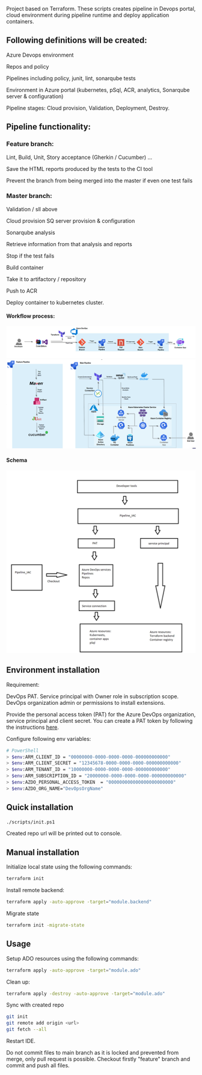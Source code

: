 
Project based on Terraform. These scripts creates pipeline in Devops portal, cloud environment during pipeline runtime and deploy application containers.

## Following definitions will be created:

Azure Devops environment

Repos and policy 

Pipelines including policy, junit, lint, sonarqube tests

Environment in Azure portal (kubernetes, pSql, ACR, analytics, Sonarqube server & configuration)

Pipeline stages: Cloud provision, Validation, Deployment, Destroy.

## Pipeline functionality:

### Feature branch:

Lint,
Build,
Unit,
Story acceptance (Gherkin / Cucumber) ...

Save the HTML reports produced by the tests to the CI tool

Prevent the branch from being merged into the master if even one test fails

### Master branch:

Validation / sll above

Cloud provision
SQ server provision & configuration

Sonarqube analysis

Retrieve information from that analysis and reports 

Stop if the test fails

Build container

Take it to artifactory / repository

Push to ACR

Deploy container to kubernetes cluster.

#### Workflow process:
![img_1.png](img_1.png)
![img.png](img.png)

#### Schema
![img_2.png](img_2.png)
## Environment installation


Requirement:

DevOps PAT.
Service principal with Owner role in subscription scope.
DevOps organization admin or permissions to install extensions.


Provide the personal access token (PAT) for the Azure DevOps organization, service principal and client secret. You can create a PAT token by following the instructions [here](https://docs.microsoft.com/en-us/azure/devops/organizations/accounts/use-personal-access-tokens-to-authenticate?view=azure-devops&tabs=preview-page).



Configure following env variables:
```bash 
# PowerShell
> $env:ARM_CLIENT_ID = "00000000-0000-0000-0000-000000000000"
> $env:ARM_CLIENT_SECRET = "12345678-0000-0000-0000-000000000000"
> $env:ARM_TENANT_ID = "10000000-0000-0000-0000-000000000000"
> $env:ARM_SUBSCRIPTION_ID = "20000000-0000-0000-0000-000000000000"
> $env:AZDO_PERSONAL_ACCESS_TOKEN  = "000000000000000000000000"
> $env:AZDO_ORG_NAME="DevOpsOrgName"

``` 

## Quick installation

```bash 
./scripts/init.ps1
``` 

Created repo url will be printed out to console.

## Manual installation

Initialize local state using the following commands:
```bash 
terraform init
``` 
Install remote backend:
```bash 
terraform apply -auto-approve -target="module.backend"
```
Migrate state
```bash 
terraform init -migrate-state 
```


## Usage

Setup ADO resources using the following commands:
```bash 
terraform apply -auto-approve -target="module.ado"   
```
Clean up:
```bash
terraform apply -destroy -auto-approve -target="module.ado"   
```

Sync with created repo

```bash 
git init
git remote add origin <url>
git fetch --all
```
Restart IDE.

Do not commit files to main branch as it is locked and prevented from merge, only pull request is possible. Checkout firstly "feature" branch and commit and push all files.

